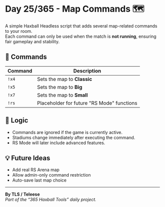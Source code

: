 # Day 25/365 - Map Commands 🗺️

A simple Haxball Headless script that adds several map-related commands to your room.  
Each command can only be used when the match is **not running**, ensuring fair gameplay and stability.

## 🔧 Commands

| Command | Description |
|----------|--------------|
| `!x4` | Sets the map to **Classic** |
| `!x5` | Sets the map to **Big** |
| `!x7` | Sets the map to **Small** |
| `!rs` | Placeholder for future "RS Mode" functions |

## 🧠 Logic
- Commands are ignored if the game is currently active.
- Stadiums change immediately after executing the command.
- RS Mode will later include advanced features.

## 💡 Future Ideas
- Add real RS Arena map
- Allow admin-only command restriction
- Auto-save last map choice

---

**By TLS / Teleese**  
*Part of the “365 Haxball Tools” daily project.*
